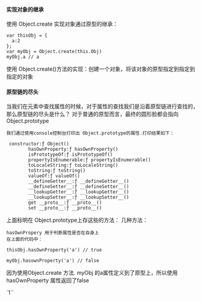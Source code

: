 #### 实现对象的继承
使用 Object.create 实现对象通过原型的继承：
```
var thisObj = {
  a:2
};
var myObj = Object.create(this.Obj)
myObj.a // a
```
使用 Object.create()方法的实现：创建一个对象，将该对象的原型指定到指定到指定的对象
#### 原型链的尽头
当我们在元素中查找属性的时候，对于属性的查找我们是沿着原型链进行查找的，那么原型链的尽头是什么？
对于普通的原型而言，最终的圆形脸都会指向 Object.prototype 
```
我们通过使用console控制台打印出 Object.prototype的属性.打印结果如下：

 constructor:ƒ Object()
        hasOwnProperty:ƒ hasOwnProperty()
        isPrototypeOf:ƒ isPrototypeOf()
        propertyIsEnumerable:ƒ propertyIsEnumerable()
        toLocaleString:ƒ toLocaleString()
        toString:ƒ toString()
        valueOf:ƒ valueOf()
        __defineGetter__:ƒ __defineGetter__()
        __defineSetter__:ƒ __defineSetter__()
        __lookupGetter__:ƒ __lookupGetter__()
        __lookupSetter__:ƒ __lookupSetter__()
        get __proto__:ƒ __proto__()
        set __proto__:ƒ __proto__()
```
上面标明在 Object.prototype上存这些的方法：
几种方法：

```
hasOwnPropery 用于判断属性是否在自身上
在上面的代码中：

thisObj.hasOwnProperty('a') // true

myObj.hasownProperty('a') // false

````
因为使用Object.create 方法. myObj 的a属性定义到了原型上，所以使用hasOwnProperty 属性返回了false

`1``
